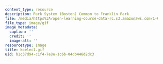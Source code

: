 ```yaml
---
content_type: resource
description: Park System (Boston) Common to Franklin Park
file: /media/https%3A/open-learning-course-data-rc.s3.amazonaws.com/1-012-introduction-to-civil-engineering-design-spring-2002/b1c37d94c1f47e8e1c6b04db446d2dc3_koelec1.gif
file_type: image/gif
image_metadata:
  caption: ''
  credit: ''
  image-alt: ''
resourcetype: Image
title: koelec1.gif
uid: b1c37d94-c1f4-7e8e-1c6b-04db446d2dc3
---
```

